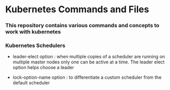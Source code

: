 # Kubernetes Commands and Files

### This repository contains various commands and concepts to work with kubernetes

### Kubernetes Schedulers

- leader-elect option : when multiple copies of a scheduler are running on multiple master nodes only one can be active at a time. The leader elect option helps choose a leader

- lock-option-name option : to differentiate a custom scheduler from the default scheduler
